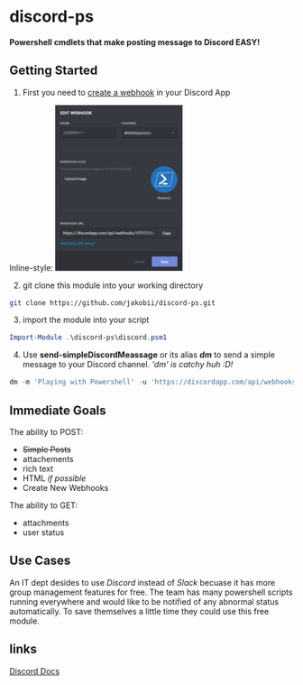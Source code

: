 # discord-ps
#### Powershell cmdlets that make posting message to Discord EASY!


## Getting Started
1) First you need to [create a webhook](https://support.discordapp.com/hc/en-us/articles/228383668-Intro-to-Webhooks) in your Discord App

Inline-style: 
![Blah](https://github.com/jakobii/discord-ps/blob/master/examples/pics/discordwebhookui.jpg?raw=true "Dicord UI")


2) git clone this module into your working directory
```bash
git clone https://github.com/jakobii/discord-ps.git
```


3) import the module into your script
```powershell
Import-Module .\discord-ps\discord.psm1
```


4) Use **send-simpleDiscordMeassage** or its alias ***dm*** to send a simple message to your Discord channel. 
*'dm' is catchy huh :D!* 
```powershell
dm -m 'Playing with Powershell' -u 'https://discordapp.com/api/webhooks/<channel_id>/<token>'
```


## Immediate Goals

The ability to POST:
- <strike>Simple Posts</strike>
- attachements
- rich text
- HTML *if possible*
- Create New Webhooks


The ability to GET:
- attachments
- user status



## Use Cases
An IT dept desides to use *Discord* instead of *Slack* becuase it has more group management features for free. The team has many powershell scripts running everywhere and would like to be notified of any abnormal status automatically. To save themselves a little time they could use this free module.



## links
[Discord Docs](https://discordapp.com/developers/docs/intro)
